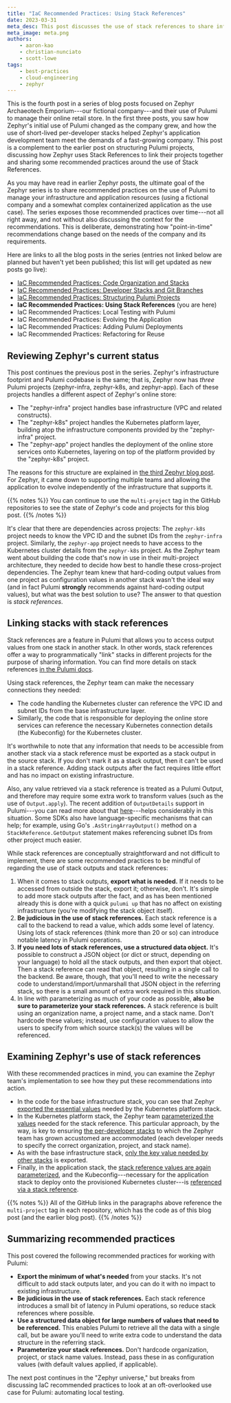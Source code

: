 ```yaml
---
title: "IaC Recommended Practices: Using Stack References"
date: 2023-03-31
meta_desc: This post discusses the use of stack references to share information among multiple Pulumi projects, and the recommended practices around their use.
meta_image: meta.png
authors:
    - aaron-kao
    - christian-nunciato
    - scott-lowe
tags:
    - best-practices
    - cloud-engineering
    - zephyr
---
```


This is the fourth post in a series of blog posts focused on Zephyr Archaeotech Emporium---our fictional company---and their use of Pulumi to manage their online retail store. In the first three posts, you saw how Zephyr's initial use of Pulumi changed as the company grew, and how the use of short-lived per-developer stacks helped Zephyr's application development team meet the demands of a fast-growing company. This post is a complement to the earlier post on structuring Pulumi projects, discussing how Zephyr uses Stack References to link their projects together and sharing some recommended practices around the use of Stack References.<!--more-->

As you may have read in earlier Zephyr posts, the ultimate goal of the Zephyr series is to share recommended practices on the use of Pulumi to manage your infrastructure and application resources (using a fictional company and a somewhat complex containerized application as the use case). The series exposes those recommended practices over time---not all right away, and not without also discussing the context for the recommendations. This is deliberate, demonstrating how "point-in-time" recommendations change based on the needs of the company and its requirements.

Here are links to all the blog posts in the series (entries not linked below are planned but haven't yet been published; this list will get updated as new posts go live):

* [IaC Recommended Practices: Code Organization and Stacks](/blog/iac-recommended-practices-code-organization-and-stacks/)
* [IaC Recommended Practices: Developer Stacks and Git Branches](/blog/iac-recommended-practices-developer-stacks-git-branches/)
* [IaC Recommended Practices: Structuring Pulumi Projects](/blog/iac-recommended-practices-structuring-pulumi-projects/)
* **IaC Recommended Practices: Using Stack References** (you are here)
* IaC Recommended Practices: Local Testing with Pulumi
* IaC Recommended Practices: Evolving the Application
* IaC Recommended Practices: Adding Pulumi Deployments
* IaC Recommended Practices: Refactoring for Reuse

## Reviewing Zephyr's current status

This post continues the previous post in the series. Zephyr's infrastructure footprint and Pulumi codebase is the same; that is, Zephyr now has _three_ Pulumi projects (zephyr-infra, zephyr-k8s, and zephyr-app). Each of these projects handles a different aspect of Zephyr's online store:

* The "zephyr-infra" project handles base infrastructure (VPC and related constructs).
* The "zephyr-k8s" project handles the Kubernetes platform layer, building atop the infrastructure components provided by the "zephyr-infra" project.
* The "zephyr-app" project handles the deployment of the online store services onto Kubernetes, layering on top of the platform provided by the "zephyr-k8s" project.

The reasons for this structure are explained in [the third Zephyr blog post](/blog/iac-recommended-practices-structuring-pulumi-projects/). For Zephyr, it came down to supporting multiple teams and allowing the application to evolve independently of the infrastructure that supports it.

{{% notes %}}
You can continue to use the `multi-project` tag in the GitHub repositories to see the state of Zephyr's code and projects for this blog post.
{{% /notes %}}

It's clear that there are dependencies across projects: The `zephyr-k8s` project needs to know the VPC ID and the subnet IDs from the `zephyr-infra` project. Similarly, the `zephyr-app` project needs to have access to the Kubernetes cluster details from the `zephyr-k8s` project. As the Zephyr team went about building the code that's now in use in their multi-project architecture, they needed to decide how best to handle these cross-project dependencies. The Zephyr team knew that hard-coding output values from one project as configuration values in another stack wasn't the ideal way (and in fact Pulumi **strongly** recommends against hard-coding output values), but what was the best solution to use? The answer to that question is _stack references_.

## Linking stacks with stack references

Stack references are a feature in Pulumi that allows you to access output values from one stack in another stack. In other words, stack references offer a way to programmatically "link" stacks in different projects for the purpose of sharing information. You can find more details on stack references [in the Pulumi docs](/docs/intro/concepts/stack/#stackreferences).

Using stack references, the Zephyr team can make the necessary connections they needed:

* The code handling the Kubernetes cluster can reference the VPC ID and subnet IDs from the base infrastructure layer.
* Similarly, the code that is responsible for deploying the online store services can reference the necessary Kubernetes connection details (the Kubeconfig) for the Kubernetes cluster.

It's worthwhile to note that any information that needs to be accessible from another stack via a stack reference must be exported as a stack output in the source stack. If you don't mark it as a stack output, then it can't be used in a stack reference. Adding stack outputs after the fact requires little effort and has no impact on existing infrastructure.

Also, any value retrieved via a stack reference is treated as a Pulumi Output, and therefore may require some extra work to transform values (such as the use of `Output.apply`). The recent addition of `OutputDetails` support in Pulumi---you can read more about that [here](/blog/stack-reference-output-details/)---helps considerably in this situation. Some SDKs also have language-specific mechanisms that can help; for example, using Go's `.AsStringArrayOutput()` method on a `StackReference.GetOutput` statement makes referencing subnet IDs from other project much easier.

While stack references are conceptually straightforward and not difficult to implement, there are some recommended practices to be mindful of regarding the use of stack outputs and stack references:

1. When it comes to stack outputs, **export what is needed.** If it needs to be accessed from outside the stack, export it; otherwise, don't. It's simple to add more stack outputs after the fact, and as has been mentioned already this is done with a quick `pulumi up` that has no affect on existing infrastructure (you're modifying the stack object itself).
2. **Be judicious in the use of stack references.** Each stack reference is a call to the backend to read a value, which adds some level of latency. Using lots of stack references (think more than 20 or so) can introduce notable latency in Pulumi operations.
3. **If you need lots of stack references, use a structured data object.** It's possible to construct a JSON object (or dict or struct, depending on your language) to hold all the stack outputs, and then export that object. Then a stack reference can read that object, resulting in a single call to the backend. Be aware, though, that you'll need to write the necessary code to understand/import/unmarshall that JSON object in the referring stack, so there is a small amount of extra work required in this situation.
4. In line with parameterizing as much of your code as possible, **also be sure to parameterize your stack references.** A stack reference is built using an organization name, a project name, and a stack name. Don't hardcode these values; instead, use configuration values to allow the users to specify from which source stack(s) the values will be referenced.

## Examining Zephyr's use of stack references

With these recommended practices in mind, you can examine the Zephyr team's implementation to see how they put these recommendations into action.

* In the code for the base infrastructure stack, you can see that Zephyr [exported the essential values](https://github.com/pulumi/zephyr-infra/blob/multi-project/index.ts#L14-L17) needed by the Kubernetes platform stack.
* In the Kubernetes platform stack, the Zephyr team [parameterized the values](https://github.com/pulumi/zephyr-k8s/blob/multi-project/index.ts#L10-L12) needed for the stack reference. This particular approach, by the way, is key to ensuring [the per-developer stacks](/blog/iac-recommended-practices-developer-stacks-git-branches/) to which the Zephyr team has grown accustomed are accommodated (each developer needs to specify the correct organization, project, and stack name).
* As with the base infrastructure stack, [only the key value needed by other stacks](https://github.com/pulumi/zephyr-k8s/blob/multi-project/index.ts#L36-L37) is exported.
* Finally, in the application stack, the [stack reference values are again parameterized](https://github.com/pulumi/zephyr-app/blob/multi-project/infra/index.ts#L7-L9), and the Kubeconfig---necessary for the application stack to deploy onto the provisioned Kubernetes cluster---is [referenced via a stack reference](https://github.com/pulumi/zephyr-app/blob/multi-project/infra/index.ts#L11-L13).

{{% notes %}}
All of the GitHub links in the paragraphs above reference the `multi-project` tag in each repository, which has the code as of this blog post (and the earlier blog post).
{{% /notes %}}

## Summarizing recommended practices

This post covered the following recommended practices for working with Pulumi:

* **Export the minimum of what's needed** from your stacks. It's not difficult to add stack outputs later, and you can do it with no impact to existing infrastructure.
* **Be judicious in the use of stack references.** Each stack reference introduces a small bit of latency in Pulumi operations, so reduce stack references where possible.
* **Use a structured data object for large numbers of values that need to be referenced.** This enables Pulumi to retrieve all the data with a single call, but be aware you'll need to write extra code to understand the data structure in the referring stack.
* **Parameterize your stack references.** Don't hardcode organization, project, or stack name values. Instead, pass these in as configuration values (with default values applied, if applicable).

The next post continues in the "Zephyr universe," but breaks from discussing IaC recommended practices to look at an oft-overlooked use case for Pulumi: automating local testing.

